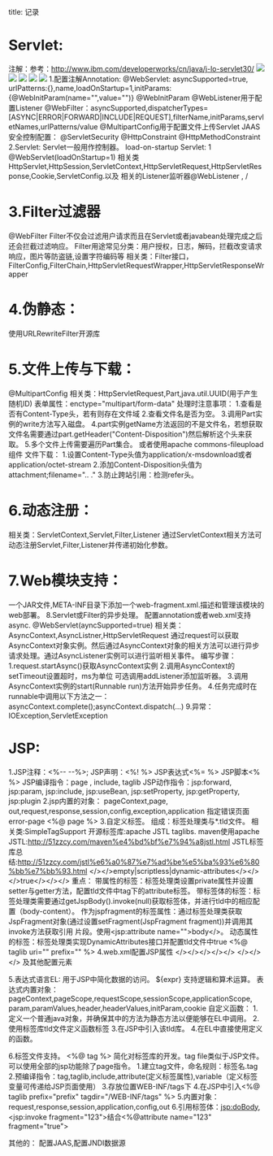 title: 记录 

#  Servlet: 
注解：参考：http://www.ibm.com/developerworks/cn/java/j-lo-servlet30/
![](/data/dokuwiki/booknote/servlet_jsp/pasted/20150604-060733.png)
![](/data/dokuwiki/booknote/servlet_jsp/pasted/20150604-060757.png)
![](/data/dokuwiki/booknote/servlet_jsp/pasted/20150604-060812.png)
![](/data/dokuwiki/booknote/servlet_jsp/pasted/20150604-060826.png)
![](/data/dokuwiki/booknote/servlet_jsp/pasted/20150604-060839.png)
1.配置注解Annotation:
@WebServlet: asyncSupported=true, urlPatterns:{},name,loadOnStartup=1,initParams:{@WebInitParam(name="",value="")}
@WebInitParam
@WebListener用于配置Listener
@WebFilter：asyncSupported,dispatcherTypes=[ASYNC|ERROR|FORWARD|INCLUDE|REQUEST],filterName,initParams,servletNames,urlPatterns/value
@MultipartConfig用于配置文件上传Servlet
JAAS安全控制配置：
@ServletSecurity
@HttpConstraint
@HttpMethodConstraint
2.Servlet:
Servlet一般用作控制器。
load-on-startup Servlet:
    <load-on-startup>1</load-on-startup>
    @WebServlet(loadOnStartup=1)
相关类HttpServlet,HttpSession,ServletContext,HttpServletRequest,HttpServletResponse,Cookie,ServletConfig.以及
相关的Listener监听器@WebListener
<servlet-param>,
<context-param>
<error-page><error-code>/<exception-type> <location>
<welcome-file-list>
#  3.Filter过滤器 

@WebFilter
Filter不仅会过滤用户请求而且在Servlet或者javabean处理完成之后还会拦截过滤响应。
Filter用途常见分类：用户授权，日志，解码，拦截改变请求响应，图片等防盗链,设置字符编码等
相关类：Filter接口，FilterConfig,FilterChain,HttpServletRequestWrapper,HttpServletResponseWrapper
#  4.伪静态： 

使用URLRewriteFilter开源库
#  5.文件上传与下载： 

@MultipartConfig
相关类：HttpServletRequest,Part,java.util.UUID(用于产生随机ID)
表单属性：enctype="multipart/form-data"
处理时注意事项：
    1.查看是否有Content-Type头，若有则存在文件域
    2.查看文件名是否为空。
    3.调用Part实例的write方法写入磁盘。
    4.part实例getName方法返回的不是文件名，若想获取文件名需要通过part.getHeader("Content-Disposition")然后解析这个头来获取。
    5.多个文件上传需要遍历Part集合。
或者使用apache commons-fileupload组件
文件下载：
    1.设置Content-Type头值为application/x-msdownload或者application/octet-stream
    2.添加Content-Disposition头值为attachment;filename=".. ."
    3.防止跨站引用：检测refer头。


#  6.动态注册： 

相关类：ServletContext,Servlet,Filter,Listener
通过ServletContext相关方法可动态注册Servlet,Filter,Listener并传递初始化参数。
#  7.Web模块支持： 

一个JAR文件,META-INF目录下添加一个web-fragment.xml.描述和管理该模块的web部署。
8.Servlet或Filter的异步处理。
配置annotation或者web.xml支持async. @WebServlet(ayncSupported=true)
相关类：AsyncContext,AsyncListner,HttpServletRequest
通过request可以获取AsyncContext对象实例。然后通过AsyncContext对象的相关方法可以进行异步请求处理。通过AsyncListener实例可以进行监听相关事件。
编写步骤：
    1.request.startAsync()获取AsyncContext实例
    2.调用AsyncContext的setTimeout设置超时，ms为单位
    可选调用addListener添加监听器。
    3.调用AsyncContext实例的start(Runnable run)方法开始异步任务。
    4.任务完成时在runnable中调用以下方法之一：asyncContext.complete();asyncContext.dispatch(...)
9.异常：
IOException,ServletException


#  JSP: 

1.JSP注释：<%--     --%>; <!--  -->
JSP声明：<%!   %>
JSP表达式<%=   %>
JSP脚本<%   %>
JSP编译指令：page , include, taglib
JSP动作指令：jsp:forward, jsp:param, jsp:include, jsp:useBean, jsp:setProperty, jsp:getProperty, jsp:plugin
2.jsp内置的对象：
pageContext,page, out,request,response,session,config,exception,application
指定错误页面error-page
<%@ page %>
3.自定义标签。
组成：标签处理类与*.tld文件。
相关类:SimpleTagSupport
开源标签库:apache JSTL taglibs.
maven使用apache JSTL:http://51zzcy.com/maven%e4%bd%bf%e7%94%a8jstl.html
JSTL标签库总结:http://51zzcy.com/jstl%e6%a0%87%e7%ad%be%e5%ba%93%e6%80%bb%e7%bb%93.html
<tag><name></><tag-class></><body-content>empty|scriptless|dynamic-attributes</><atrribute><name></><required></><fragment>true</></></>
重点：
带属性的标签：标签处理类设置private属性并设置setter与getter方法，配置tld文件中tag下的attribute标签。
带标签体的标签：标签处理类需要通过getJspBody().invoke(null)获取标签体，并进行tld中的相应配置（body-content）。
作为jspfragment的标签属性：通过标签处理类获取JspFragment对象(通过设置setFragment(JspFragment fragment))并调用其invoke方法获取引用
片段。使用<jsp:attribute name="">body</>。
动态属性的标签：标签处理类实现DynamicAttributes接口并配置tld文件中<dynamic-attributes>true</dynamic-attributes>
<%@ taglib uri="" prefix="" %>
4.web.xml配置JSP属性
<jsp-config><jsp-property-group><url-pattern></><el-ignore></><page-encoding></><scripting-invalid></><include-prelude></>
<include-coda></></></>
及其他配置元素

5.表达式语言EL:
用于JSP中简化数据的访问。
${expr}
支持逻辑和算术运算。
表达式内置对象：pageContext,pageScope,requestScope,sessionScope,applicationScope,
param,paramValues,header,headerValues,initParam,cookie
自定义函数：
    1.定义一个普通java对象，并确保其中的方法为静态方法以便能够在EL中调用。
    2.使用标签库tld文件定义函数<function>标签
    3.在JSP中引入该tld库。
    4.在EL中直接使用定义的函数。<function><name></name><function-class></function-class><function-signature></function-signature>

6.标签文件支持。
<%@ tag %>
简化对标签库的开发。tag file类似于JSP文件。可以使用全部的jsp功能除了page指令。
    1.建立tag文件，命名规则：标签名.tag
    2.预编译指令：tag,taglib,include,attribute(定义标签属性),variable（定义标签变量可传递给JSP页面使用）
    3.存放位置WEB-INF/tags下
    4.在JSP中引入<%@ taglib prefix="prefix" tagdir="/WEB-INF/tags" %>
    5.内置对象：
    request,response,session,application,config,out
    6.引用标签体：<jsp:doBody>,<jsp:invoke fragment="123">结合<%@attribute name="123" fragment="true">


其他的：
配置JAAS,配置JNDI数据源